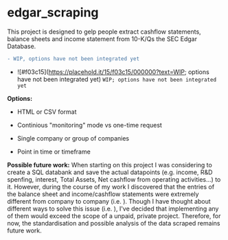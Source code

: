 # edgar_scraping

<p>This project is designed to gelp people extract cashflow statements, balance sheets and income statement from 10-K/Qs the SEC Edgar Database.</p>

```diff
- WIP, options have not been integrated yet
```
- ![#f03c15](https://placehold.it/15/f03c15/000000?text=WIP; options have not been integrated yet) `WIP; options have not been integrated yet`
 
<p><strong>Options:</strong>

- HTML or CSV format

- Continious "monitoring" mode vs one-time request

- Single company or group of companies

- Point in time or timeframe

</p>


<p><strong>Possible future work:</strong> When starting on this project I was considering to create a SQL databank and save the actual datapoints (e.g. income, R&D spenfing, interest, Total Assets, Net cashflow from operating activities...) to it. However, during the course of my work I discovered that the entries of the balance sheet and income/cashflow statements were extremely different from company to company (i.e. ). Though I have thought about different ways to solve this issue (i.e. ), I've decided that implementing any of them would exceed the scope of a unpaid, private project. Therefore, for now, the standardisation and possible analysis of the data scraped remains future work.</p>
